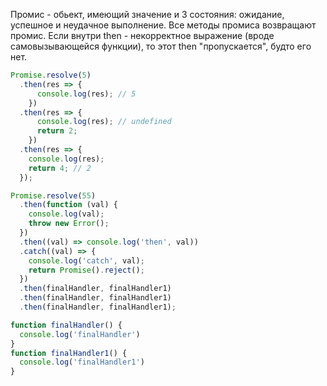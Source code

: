 Промис - обьект, имеющий значение и 3 состояния: ожидание, успешное и неудачное выполнение. Все методы промиса возвращают промис. Если внутри then - некорректное выражение (вроде самовызывающейся функции), то этот then "пропускается", будто его нет.
```js
Promise.resolve(5)
  .then(res => {
      console.log(res); // 5
    })
  .then(res => {
      console.log(res); // undefined
      return 2;
    })
  .then(res => {
    console.log(res);
    return 4; // 2
  });
```

```js
Promise.resolve(55)
  .then(function (val) {
    console.log(val);
    throw new Error();
  })
  .then((val) => console.log('then', val))
  .catch((val) => {
    console.log('catch', val);
    return Promise().reject();
  })
  .then(finalHandler, finalHandler1)
  .then(finalHandler, finalHandler1)
  .then(finalHandler, finalHandler1);

function finalHandler() {
  console.log('finalHandler')
}
function finalHandler1() {
  console.log('finalHandler1')
}
```